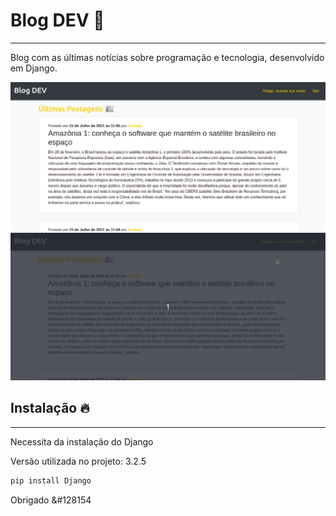 <h1>Blog DEV &#128240</h1>
<hr/>
<p>Blog com as últimas notícias sobre programação e tecnologia, desenvolvido em Django.</p>

<img src="/home.png" />

<img src="/adm-page.gif"/>

<h2>Instalação &#128293</h2>
<hr/>
<p>Necessita da instalação do Django</p>
<p>Versão utilizada no projeto: 3.2.5</p>

```sh
pip install Django
```

<span>Obrigado &#128154</span>
